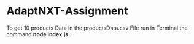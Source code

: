 # AdaptNXT-Assignment

To get 10 products Data in the productsData.csv File run in Terminal the command
<b>node index.js</b> .
